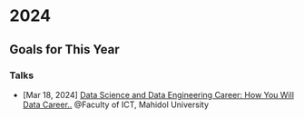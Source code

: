 # 2024

## Goals for This Year


### Talks

* [Mar 18, 2024] [Data Science and Data Engineering Career: How You Will Data
  Career..](https://docs.google.com/presentation/d/1AYbV8OX-Ndmog5NtdjzpI-vbhGb6OYX0etQuErwpz-o/edit?usp=sharing)
  @Faculty of ICT, Mahidol University
